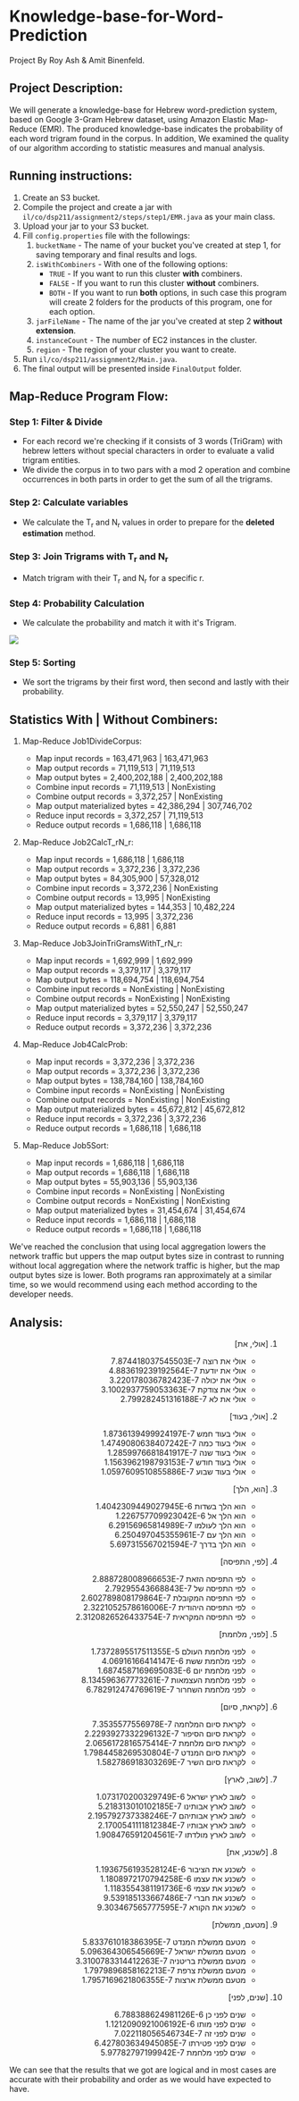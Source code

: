 # Knowledge-base-for-Word-Prediction

Project By Roy Ash & Amit Binenfeld.

## Project Description:

We will generate a knowledge-base for Hebrew word-prediction system, based on Google 3-Gram Hebrew dataset, using Amazon
Elastic Map-Reduce (EMR). The produced knowledge-base indicates the probability of each word trigram found in the
corpus. In addition, We examined the quality of our algorithm according to statistic measures and manual analysis.

## Running instructions:

1. Create an S3 bucket.
2. Compile the project and create a jar with `il/co/dsp211/assignment2/steps/step1/EMR.java` as your main class.
3. Upload your jar to your S3 bucket.
4. Fill `config.properties` file with the followings:
	1. `bucketName` - The name of your bucket you've created at step 1, for saving temporary and final results and logs.
	2. `isWithCombiners` - With one of the following options:
		- `TRUE` - If you want to run this cluster **with** combiners.
		- `FALSE` - If you want to run this cluster **without** combiners.
		- `BOTH` - If you want to run **both** options, in such case this program will create 2 folders for the products
		  of this program, one for each option.
	3. `jarFileName` - The name of the jar you've created at step 2 **without extension**.
	4. `instanceCount` - The number of EC2 instances in the cluster.
	5. `region` - The region of your cluster you want to create.
5. Run `il/co/dsp211/assignment2/Main.java`.
6. The final output will be presented inside `FinalOutput` folder.

## Map-Reduce Program Flow:

### Step 1: Filter & Divide

- For each record we're checking if it consists of 3 words (TriGram) with hebrew letters without special characters in
  order to evaluate a valid trigram entities.
- We divide the corpus in to two pars with a mod 2 operation and combine occurrences in both parts in order to get the
  sum of all the trigrams.

### Step 2: Calculate variables

- We calculate the T<sub>r</sub> and N<sub>r</sub> values in order to prepare for the **deleted estimation** method.

### Step 3: Join Trigrams with T<sub>r</sub> and N<sub>r</sub>

- Match trigram with their T<sub>r</sub> and N<sub>r</sub> for a specific r.

### Step 4: Probability Calculation

- We calculate the probability and match it with it's Trigram.

<img src="https://www.cs.bgu.ac.il/~dsp211/wiki.files/del.png">

### Step 5: Sorting

- We sort the trigrams by their first word, then second and lastly with their probability.

## Statistics With | Without Combiners:

1. Map-Reduce Job1DivideCorpus:
	* Map input records = 163,471,963 | 163,471,963
	* Map output records = 71,119,513 | 71,119,513
	* Map output bytes = 2,400,202,188 | 2,400,202,188
	* Combine input records = 71,119,513 | NonExisting
	* Combine output records = 3,372,257 | NonExisting
	* Map output materialized bytes = 42,386,294 | 307,746,702
	* Reduce input records = 3,372,257 | 71,119,513
	* Reduce output records = 1,686,118 | 1,686,118


2. Map-Reduce Job2CalcT_rN_r:
	* Map input records = 1,686,118 | 1,686,118
	* Map output records = 3,372,236 | 3,372,236
	* Map output bytes = 84,305,900 | 57,328,012
	* Combine input records = 3,372,236 | NonExisting
	* Combine output records = 13,995 | NonExisting
	* Map output materialized bytes = 144,353 | 10,482,224
	* Reduce input records = 13,995 | 3,372,236
	* Reduce output records = 6,881 | 6,881


3. Map-Reduce Job3JoinTriGramsWithT_rN_r:
	* Map input records = 1,692,999 | 1,692,999
	* Map output records = 3,379,117 | 3,379,117
	* Map output bytes = 118,694,754 | 118,694,754
	* Combine input records = NonExisting | NonExisting
	* Combine output records = NonExisting | NonExisting
	* Map output materialized bytes = 52,550,247 | 52,550,247
	* Reduce input records = 3,379,117 | 3,379,117
	* Reduce output records = 3,372,236 | 3,372,236


4. Map-Reduce Job4CalcProb:
	* Map input records = 3,372,236 | 3,372,236
	* Map output records = 3,372,236 | 3,372,236
	* Map output bytes = 138,784,160 | 138,784,160
	* Combine input records = NonExisting | NonExisting
	* Combine output records = NonExisting | NonExisting
	* Map output materialized bytes = 45,672,812 | 45,672,812
	* Reduce input records = 3,372,236 | 3,372,236
	* Reduce output records = 1,686,118 | 1,686,118


5. Map-Reduce Job5Sort:
	* Map input records = 1,686,118 | 1,686,118
	* Map output records = 1,686,118 | 1,686,118
	* Map output bytes = 55,903,136 | 55,903,136
	* Combine input records = NonExisting | NonExisting
	* Combine output records = NonExisting | NonExisting
	* Map output materialized bytes = 31,454,674 | 31,454,674
	* Reduce input records = 1,686,118 | 1,686,118
	* Reduce output records = 1,686,118 | 1,686,118

We've reached the conclusion that using local aggregation lowers the network traffic but uppers the map output bytes
size in contrast to running without local aggregation where the network traffic is higher, but the map output bytes size
is lower. Both programs ran approximately at a similar time, so we would recommend using each method according to the
developer needs.

## Analysis:

<div dir="rtl">

1. [אולי, את]
	- אולי את רוצה 7.874418037545503E-7
	- אולי את יודעת 4.883619239192564E-7
	- אולי את יכולה 3.220178036782423E-7
	- אולי את צודקת 3.1002937759053363E-7
	- אולי את לא 2.799282451316188E-7


2. [אולי, בעוד]
	- אולי בעוד חמש 1.8736139499924197E-7
	- אולי בעוד כמה 1.4749080638407242E-7
	- אולי בעוד שנה 1.2859976681841917E-7
	- אולי בעוד חודש 1.1563962198793153E-7
	- אולי בעוד שבוע 1.0597609510855886E-7


3. [הוא, הלך]
	- הוא הלך בשדות 1.4042309449027945E-6
	- הוא הלך אל 1.226757709923042E-6
	- הוא הלך לעולמו 6.29156965814989E-7
	- הוא הלך עם 6.250497045355961E-7
	- הוא הלך בדרך 5.697315567021594E-7


4. [לפי, התפיסה]
	- לפי התפיסה הזאת 2.888728008966653E-7
	- לפי התפיסה של 2.79295543668843E-7
	- לפי התפיסה המקובלת 2.602789808179864E-7
	- לפי התפיסה היהודית 2.3221052578616006E-7
	- לפי התפיסה המקראית 2.3120826526433754E-7


5. [לפני, מלחמת]
	- לפני מלחמת העולם 1.7372895517511355E-5
	- לפני מלחמת ששת 4.06916166414147E-6
	- לפני מלחמת יום 1.6874587169695083E-6
	- לפני מלחמת העצמאות 8.134596367773261E-7
	- לפני מלחמת השחרור 6.782912474769619E-7


6. [לקראת, סיום]
	- לקראת סיום המלחמה 7.3535577556978E-7
	- לקראת סיום הסיפור 2.2293927332296132E-7
	- לקראת סיום מלחמת 2.0656172816575414E-7
	- לקראת סיום המנדט 1.7984458269530804E-7
	- לקראת סיום השיר 1.582786918303269E-7


7. [לשוב, לארץ]
	- לשוב לארץ ישראל 1.073170200329749E-6
	- לשוב לארץ אבותינו 5.218313010102185E-7
	- לשוב לארץ אבותיהם 2.195792737338246E-7
	- לשוב לארץ אבותיו 2.1700541111812384E-7
	- לשוב לארץ מולדתו 1.908476591204561E-7


8. [לשכנע, את]
	- לשכנע את הציבור 1.1936756193528124E-6
	- לשכנע את עצמו 1.1808972170794258E-6
	- לשכנע את עצמי 1.1183554381191736E-6
	- לשכנע את חברי 9.539185133667486E-7
	- לשכנע את הקורא 9.303467565777595E-7


9. [מטעם, ממשלת]
	- מטעם ממשלת המנדט 5.833761018386395E-7
	- מטעם ממשלת ישראל 5.096364306545669E-7
	- מטעם ממשלת בריטניה 3.3100783314412263E-7
	- מטעם ממשלת צרפת 1.7979896858162213E-7
	- מטעם ממשלת ארצות 1.7957169621806355E-7


10. [שנים, לפני]
	- שנים לפני כן 6.788388624981126E-6
	- שנים לפני מותו 1.1212090921006192E-6
	- שנים לפני זה 7.022118056546734E-7
	- שנים לפני פטירתו 6.427803634945085E-7
	- שנים לפני מלחמת 5.97782797199942E-7

</div>

We can see that the results that we got are logical and in most cases are accurate with their probability and order as
we would have expected to have.
